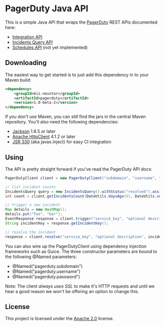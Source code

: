 PagerDuty Java API
==================

This is a simple Java API that wraps the [PagerDuty](http://www.pagerduty.com/) REST APIs documented here:

 - [Integration API](http://www.pagerduty.com/docs/integration-api/integration-api-documentation)
 - [Incidents Query API](http://www.pagerduty.com/docs/rest-api/incidents)
 - [Schedules API](http://www.pagerduty.com/docs/rest-api/schedules) (not yet implemented)

Downloading
-----------

The easiest way to get started is to just add this dependency in to your Maven build:

```xml
<dependency>
    <groupId>biz.neustar</groupId>
    <artifactId>pagerduty</artifactId>
    <version>1.0-beta-2</version>
</dependency>
```

If you don't use Maven, you can still find the jars in the central Maven repository. You'll also need the following dependencies:

 - [Jackson](http://jackson.codehaus.org/) 1.8.5 or later
 - [Apache HttpClient](http://hc.apache.org/httpcomponents-client-ga/) 4.1.2 or later
 - [JSR 330](http://code.google.com/p/atinject/) (aka javax.inject) for easy CI integration

Using
-----

The API is pretty straight forward if you've read the PagerDuty API docs:

```java
PagerDutyClient client = new PagerDutyClient("subdomain", "username", "password");

// list incident counts
IncidentsQuery query = new IncidentsQuery().withStatus("resolved").assignedToUser("bob");
int count = client.getIncidentsCount(DateUtils.daysAgo(5), DateUtils.now(), query);

// trigger a new incident
Map details = new HashMap();
details.put("foo", "bar");
EventResponse response = client.trigger("service_key", "optional description", "optional incident key", details);
String incidentKey = response.getIncidentKey();

// resolve the incident
response = client.resolve("service_key", "optional description", incidentKey, details);
```

You can also wire up the PagerDutyClient using dependency injection frameworks such as Guice. The three constructor parameters are bound to the following @Named parameters:

 - @Named("pagerduty.subdomain")
 - @Named("pagerduty.username")
 - @Named("pagerduty.password")

Note: The client *always uses SSL* to make it's HTTP requests and until we hear a good reason we won't be offering an option to change this.

License
-------

This project is licensed under the [Apache 2.0](http://www.apache.org/licenses/LICENSE-2.0.html) license.